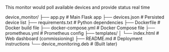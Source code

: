 This monitor would poll available devices and provide status real time

device_monitor/
├── app.py               # Main Flask app
├── devices.json         # Persisted device list
├── requirements.txt     # Python dependencies
├── Dockerfile           # Docker build file
├── docker-compose.yml   # Docker Compose file
├── prometheus.yml       # Prometheus config
├── templates/
│   └── index.html       # Web dashboard (commissioning)
├── README.md            # Deployment instructions
└── device_monitoring.deb # (Built later)